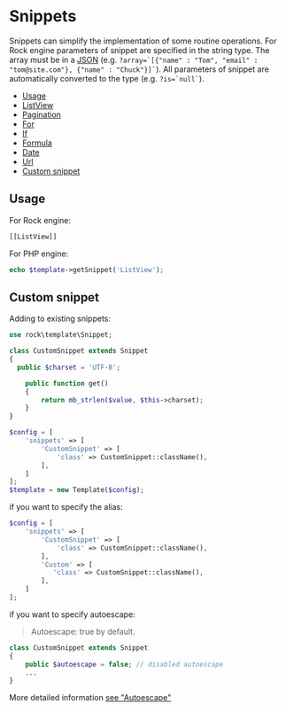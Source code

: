 Snippets
================

Snippets can simplify the implementation of some routine operations.
For Rock engine parameters of snippet are specified in the string type. The array must be in a [JSON](http://en.wikipedia.org/wiki/JSON) (e.g. ``` ?array=`[{"name" : "Tom", "email" : "tom@site.com"}, {"name" : "Chuck"}]` ```).
All parameters of snippet are automatically converted to the type (e.g. ``` ?is=`null` ```).

 * [Usage](#usage)
 * [ListView](https://github.com/romeOz/rock-template/blob/master/docs/snippets/list-view.md)
 * [Pagination](https://github.com/romeOz/rock-template/blob/master/docs/snippets/pagination.md)
 * [For](https://github.com/romeOz/rock-template/blob/master/docs/snippets/for.md)
 * [If](https://github.com/romeOz/rock-template/blob/master/docs/snippets/if.md)
 * [Formula](https://github.com/romeOz/rock-template/blob/master/docs/snippets/formula.md)
 * [Date](https://github.com/romeOz/rock-template/blob/master/docs/snippets/date.md)
 * [Url](https://github.com/romeOz/rock-template/blob/master/docs/snippets/url.md)
 * [Custom snippet](#custom-snippet)

Usage
----------------

For Rock engine:

```html
[[ListView]]
```

For PHP engine:

```php
echo $template->getSnippet('ListView');
```

Custom snippet
----------------

Adding to existing snippets:

```php
use rock\template\Snippet;

class CustomSnippet extends Snippet
{
  public $charset = 'UTF-8';

    public function get()
    {
        return mb_strlen($value, $this->charset);
    }
}

$config = [
    'snippets' => [
        'CustomSnippet' => [
            'class' => CustomSnippet::className(),
        ],
    ]
];
$template = new Template($config);
```

if you want to specify the alias:

```php
$config = [
    'snippets' => [
        'CustomSnippet' => [
            'class' => CustomSnippet::className(),
        ],
        'Custom' => [
           'class' => CustomSnippet::className(),
        ],
    ]
];
```

if you want to specify autoescape:

> Autoescape: true by default.

```php
class CustomSnippet extends Snippet
{
    public $autoescape = false; // disabled autoescape
    ...
}
```

More detailed information [see "Autoescape"](https://github.com/romeOz/rock-template/blob/master/docs/rock.md#autoescape)